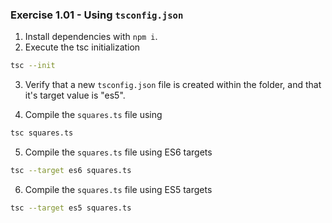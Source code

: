### Exercise 1.01 - Using `tsconfig.json`

1. Install dependencies with `npm i`.
2. Execute the tsc initialization

```bash
tsc --init
```
3. Verify that a new `tsconfig.json` file is created within the folder, and that it's target value is "es5".

4. Compile the `squares.ts` file using 

```bash
tsc squares.ts
```

5. Compile the `squares.ts` file using ES6 targets
```bash
tsc --target es6 squares.ts
```

6. Compile the `squares.ts` file using ES5 targets
```bash
tsc --target es5 squares.ts
```
